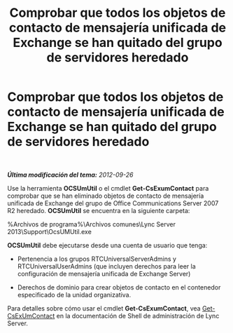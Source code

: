 ﻿---
title: Comprobar que todos los objetos de contacto de mensajería unificada de Exchange se han quitado del grupo de servidores heredado
TOCTitle: Comprobar que todos los objetos de contacto de mensajería unificada de Exchange se han quitado del grupo de servidores heredado
ms:assetid: 5a813169-0ed7-4f84-a242-ed2cd4ea5c43
ms:mtpsurl: https://technet.microsoft.com/es-es/library/JJ688068(v=OCS.15)
ms:contentKeyID: 49889198
ms.date: 01/07/2017
mtps_version: v=OCS.15
ms.translationtype: HT
---

# Comprobar que todos los objetos de contacto de mensajería unificada de Exchange se han quitado del grupo de servidores heredado

 

_**Última modificación del tema:** 2012-09-26_

Use la herramienta **OCSUmUtil** o el cmdlet **Get-CsExumContact** para comprobar que se han eliminado objetos de contacto de mensajería unificada de Exchange del grupo de Office Communications Server 2007 R2 heredado. **OCSUmUtil** se encuentra en la siguiente carpeta:

%Archivos de programa%\\Archivos comunes\\Lync Server 2013\\Support\\OcsUMUtil.exe

**OCSUmUtil** debe ejecutarse desde una cuenta de usuario que tenga:

  - Pertenencia a los grupos RTCUniversalServerAdmins y RTCUniversalUserAdmins (que incluyen derechos para leer la configuración de mensajería unificada de Exchange Server)

  - Derechos de dominio para crear objetos de contacto en el contenedor especificado de la unidad organizativa.

Para detalles sobre cómo usar el cmdlet **Get-CsExumContact**, vea [Get-CsExUmContact](https://docs.microsoft.com/en-us/powershell/module/skype/Get-CsExUmContact) en la documentación de Shell de administración de Lync Server.

